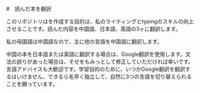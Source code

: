 #　読んだ本を翻訳

このリポジトリはを作成する目的は、私のライティングとtypingのスキルの向上させることです。読んだ内容を中国語、日本語、英語の3ヶに翻訳します。

私の母国語は中国語なので、主に他の言語を中国語に翻訳します。

中国の本を日本語または英語に翻訳する場合は、Google翻訳を使用します。文法の誤りがあった場合は、そせをもみっとして修正していただければ幸いです。言語アドバイスも大歓迎です。学習目的のために、いつかGoogle翻訳を翻訳するはいけません、できるら毛早く独立して、自然に3つの言語を切り替えられることを願っています。